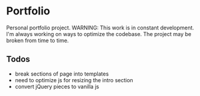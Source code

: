 # Portfolio

Personal portfolio project.
WARNING: This work is in constant development. I'm always working on ways to optimize the codebase. The project may be broken from time to time.

## Todos
* break sections of page into templates
* need to optimize js for resizing the intro section
* convert jQuery pieces to vanilla js